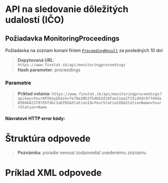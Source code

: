 # API na sledovanie dôležitých udalostí (IČO)

## Požiadavka MonitoringProceedings
Požiadavka na zoznam konaní firiem [`ProceedingResult`](#ProceedingResult) za posledných 10 dní 

> **Dopytovaná URL**: ```https://www.finstat.sk/api/monitoringproceedings```<br />
> **Hash parameter**: proceedings

### Parametre
[](../../../common/parameters/parameters-sk.md ':include')

> **Príklad volania:** ```https://www.finstat.sk/api/monitoringproceedings?apikey=YourAPIKey&hash=7e78a38b3f54bb2d10fae11aa2f15cdddc97744da85046423797d5fdbc1abf65&StationId=YourStationID&StationName=Your+Station+Name```

#### Návratové HTTP error kódy:
[](../../../common/http/errorcodes-sk.md ':include')

# Štruktúra odpovede
[](../../../common/responses/monitoring-proceedings-sk.md ':include')

[](../../../common/responses/fullddress-sk.md ':include')

[](../../../common/responses/personaddress-sk.md ':include')

[](../../../common/responses/administratoraddress-sk.md ':include')

[](../../../common/responses/court-sk.md ':include')

[](../../../common/responses/issuedperson-sk.md ':include')

> **Poznámka:** poradie nemusí zodpovedať uvedenému zoznamu

# Príklad XML odpovede
[](../../../common/examples/monitoring-proceeding.md ':include')